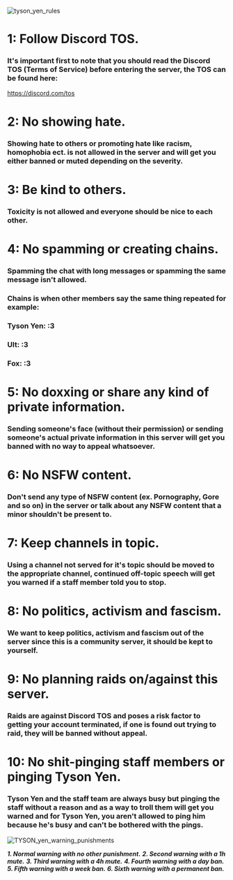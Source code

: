 ![tyson_yen_rules](https://github.com/FoxTheRigger/tyson-cord-rules/assets/103516887/b33075e4-8337-4967-a655-b72b1bc14502)

# 1: Follow Discord TOS.
### It's important first to note that you should read the Discord TOS (Terms of Service) before entering the server, the TOS can be found here:
https://discord.com/tos

# 2: No showing hate.
### Showing hate to others or promoting hate like racism, homophobia ect. is not allowed in the server and will get you either banned or muted depending on the severity.

# 3: Be kind to others.
### Toxicity is not allowed and everyone should be nice to each other.

# 4: No spamming or creating chains.
### Spamming the chat with long messages or spamming the same message isn't allowed.
### Chains is when other members say the same thing repeated for example:

### Tyson Yen: :3
### Ult: :3
### Fox: :3

# 5: No doxxing or share any kind of private information.
### Sending someone's face (without their permission) or sending someone's actual private information in this server will get you banned with no way to appeal whatsoever.

# 6: No NSFW content.
### Don't send any type of NSFW content (ex. Pornography, Gore and so on) in the server or talk about any NSFW content that a minor shouldn't be present to.

# 7: Keep channels in topic.
### Using a channel not served for it's topic should be moved to the appropriate channel, continued off-topic speech will get you warned if a staff member told you to stop.

# 8: No politics, activism and fascism.
### We want to keep politics, activism and fascism out of the server since this is a community server, it should be kept to yourself.

# 9: No planning raids on/against this server.
### Raids are against Discord TOS and poses a risk factor to getting your account terminated, if one is found out trying to raid, they will be banned without appeal.

# 10: No shit-pinging staff members or pinging Tyson Yen.
### Tyson Yen and the staff team are always busy but pinging the staff without a reason and as a way to troll them will get you warned and for Tyson Yen, you aren't allowed to ping him because he's busy and can't be bothered with the pings.

![TYSON_yen_warning_punishments](https://github.com/FoxTheRigger/tyson-cord-rules/assets/103516887/3313735b-2713-4667-9a32-33981549e07b)

***1. Normal warning with no other punishment.***
***2. Second warning with a 1h mute.***
***3. Third warning with a 4h mute.***
***4. Fourth warning with a day ban.***
***5. Fifth warning with a week ban.***
***6. Sixth warning with a permanent ban.***
